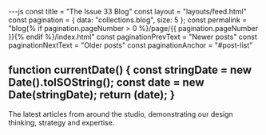 ---js
const title = "The Issue 33 Blog"
const layout = "layouts/feed.html"
const pagination = {
  data: "collections.blog",
  size: 5
};
const permalink = "blog{% if pagination.pageNumber > 0 %}/page/{{ pagination.pageNumber }}{% endif %}/index.html"
const paginationPrevText = "Newer posts"
const paginationNextText = "Older posts"
const paginationAnchor = "#post-list"

function currentDate() {
	const stringDate = new Date().toISOString();
    const date = new Date(stringDate);
	return (date);
}
---

The latest articles from around the studio, demonstrating our design
thinking, strategy and expertise.
